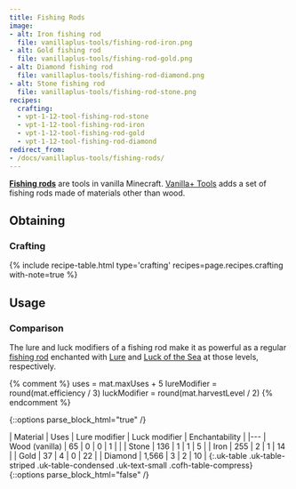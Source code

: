 ```yaml
---
title: Fishing Rods
image:
- alt: Iron fishing rod
  file: vanillaplus-tools/fishing-rod-iron.png
- alt: Gold fishing rod
  file: vanillaplus-tools/fishing-rod-gold.png
- alt: Diamond fishing rod
  file: vanillaplus-tools/fishing-rod-diamond.png
- alt: Stone fishing rod
  file: vanillaplus-tools/fishing-rod-stone.png
recipes:
  crafting:
  - vpt-1-12-tool-fishing-rod-stone
  - vpt-1-12-tool-fishing-rod-iron
  - vpt-1-12-tool-fishing-rod-gold
  - vpt-1-12-tool-fishing-rod-diamond
redirect_from:
- /docs/vanillaplus-tools/fishing-rods/
---
```


**[Fishing rods](https://minecraft.wiki/w/Fishing_Rod)** are tools in
vanilla Minecraft. [Vanilla+ Tools](../) adds a set of
fishing rods made of materials other than wood.


Obtaining
---------

### Crafting
{% include recipe-table.html type='crafting' recipes=page.recipes.crafting with-note=true %}


Usage
-----

### Comparison
The lure and luck modifiers of a fishing rod make it as powerful as a regular
[fishing rod](https://minecraft.wiki/w/Fishing_Rod) enchanted with
[Lure](https://minecraft.wiki/w/Lure) and [Luck of the
Sea](https://minecraft.wiki/w/Luck_of_the_Sea) at those levels,
respectively.

{% comment %}
uses = mat.maxUses + 5
lureModifier = round(mat.efficiency / 3)
luckModifier = round(mat.harvestLevel / 2)
{% endcomment %}

{::options parse_block_html="true" /}
<div class="uk-overflow-container">
| Material | Uses | Lure modifier | Luck modifier | Enchantability |
|---
| Wood (vanilla) | 65 | 0 | 0 | 1 |
|
| Stone | 136 | 1 | 1 | 5 |
| Iron | 255 | 2 | 1 | 14 |
| Gold | 37 | 4 | 0 | 22 |
| Diamond | 1,566 | 3 | 2 | 10 |
{:.uk-table .uk-table-striped .uk-table-condensed .uk-text-small .cofh-table-compress}
</div>
{::options parse_block_html="false" /}
